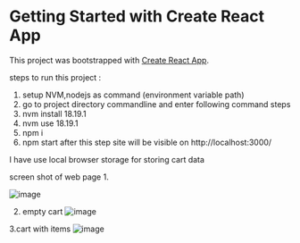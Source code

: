 # Getting Started with Create React App

This project was bootstrapped with [Create React App](https://github.com/facebook/create-react-app).

steps to run this project :
1. setup NVM,nodejs as command (environment variable path)
2. go to project directory commandline and enter following command steps
3. nvm install 18.19.1
4. nvm use 18.19.1
5. npm i
6. npm start
after this step site will be visible on http://localhost:3000/

I have use local browser storage for storing cart data

screen shot of web page
1.

![image](https://github.com/user-attachments/assets/1cdc8ed1-3e1a-419b-bc5c-d100ad948fd5)

2. empty cart
   ![image](https://github.com/user-attachments/assets/7133195b-2c77-45db-b52b-65ed4f6efbf1)

3.cart with items
![image](https://github.com/user-attachments/assets/e3dcdd98-8cc4-412e-aafd-5f903b1c33a7)


